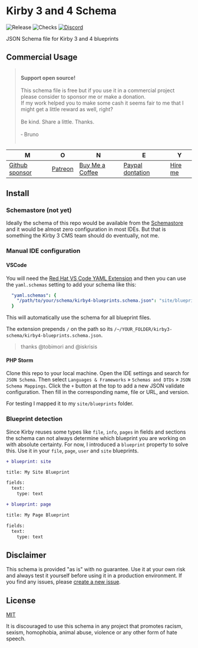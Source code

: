 # Kirby 3 and 4 Schema

![Release](https://flat.badgen.net/github/release/bnomei/kirby3-schema?color=ae81ff)
![Checks](https://flat.badgen.net//github/checks/bnomei/kirby3-schema)
[![Discord](https://flat.badgen.net/badge/discord/bnomei?color=7289da)](https://discordapp.com/users/bnomei)

JSON Schema file for Kirby 3 and 4 blueprints

## Commercial Usage

> <br>
> <b>Support open source!</b><br><br>
> This schema file is free but if you use it in a commercial project please consider to sponsor me or make a donation.<br>
> If my work helped you to make some cash it seems fair to me that I might get a little reward as well, right?<br><br>
> Be kind. Share a little. Thanks.<br><br>
> &dash; Bruno<br>
> &nbsp;

| M | O | N | E | Y |
|---|----|---|---|---|
| [Github sponsor](https://github.com/sponsors/bnomei) | [Patreon](https://patreon.com/bnomei) | [Buy Me a Coffee](https://buymeacoff.ee/bnomei) | [Paypal dontation](https://www.paypal.me/bnomei/15) | [Hire me](mailto:b@bnomei.com?subject=Kirby) |

## Install

### Schemastore (not yet)

Ideally the schema of this repo would be available from the [Schemastore](https://www.schemastore.org/json/) and it would be almost zero configuration in most IDEs. But that is something the Kirby 3 CMS team should do eventually, not me.

### Manual IDE configuration

#### VSCode

You will need the [Red Hat VS Code YAML Extension](https://github.com/redhat-developer/vscode-yaml) and then you can use the `yaml.schemas` setting to add your schema like this:

```yaml
  "yaml.schemas": {
    "/path/to/your/schema/kirby4-blueprints.schema.json": "site/blueprints/**/*.yml"
  }
```

This will automatically use the schema for all blueprint files.

The extension prepends `/` on the path so its `/~/YOUR_FOLDER/kirby3-schema/kirby4-blueprints.schema.json`.

> thanks @tobimori and @iskrisis

#### PHP Storm

Clone this repo to your local machine. Open the IDE settings and search for `JSON Schema`. Then select `Languages & Frameworks` » `Schemas and DTDs` » `JSON Schema Mappings`. Click the `+` button at the top to add a new JSON validate configuration. Then fill in the corresponding name, file or URL, and version.

For testing I mapped it to my `site/blueprints` folder.

### Blueprint detection

Since Kirby reuses some types like `file`, `info`, `pages` in fields and sections the schema can not always determine which blueprint you are working on with absolute certainty. For now, I introduced a `blueprint` property to solve this. Use it in your `file`, `page`, `user` and `site` blueprints.  

```diff
+ blueprint: site

title: My Site Blueprint

fields:
  text:
    type: text
```

```diff
+ blueprint: page

title: My Page Blueprint

fields:
  text:
    type: text
```

## Disclaimer

This schema is provided "as is" with no guarantee. Use it at your own risk and always test it yourself before using it in a production environment. If you find any issues, please [create a new issue](https://github.com/bnomei/kirby3-schema/issues/new).

## License

[MIT](https://opensource.org/licenses/MIT)

It is discouraged to use this schema in any project that promotes racism, sexism, homophobia, animal abuse, violence or any other form of hate speech.
